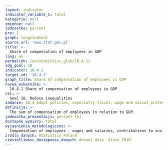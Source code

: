```yaml
---
layout: indicator
indicator_variable_1: total
kategorie: null
zmienne: null
jednostka: percent
pre: 1
graph: longitudinal
source_url: 'www.stat.gov.pl'
title: >-
  Share of compensation of employees in GDP
lang: en
permalink: /en/statistics_glob/10-4-1/
sdg_goal: 10
indicator: 10.4.1
target_id: '10.4.1'
graph_title: Share of compensation of employees in GDP
nazwa_wskaznika: >-
  10.4.1 Share of compensation of employees in GDP
cel: >-
  Goal 10. Reduce inequalities
zadanie: 10.4 Adopt policies, especially fiscal, wage and social protection policies, and progressively achieve greater equality
definicja: >-
  The sum of compensation of employees in relation to GDP.
jednostka_prezentacji: percent [%]
dostepne_wymiary: total
wyjasnienia_metodologiczne: >-
  Compensation of employees - wages and salaries, contributions to social security paid by employers increased by contributions for the Labour Fund as well as other costs connected with employment, e.g.: awards, funded scholarships, bonuses not included in wages and salaries as well as company social benefit fund, travelling allowances, parliamentary allowances, which in case of households sector are defined as ”other income connected with hired work”. Wages and salaries concern amounts booked in activity costs for a given period and, therefore, do not include payments from profit and balance surplus in cooperatives.Gross domestic product (GDP) presents the final result of the activity of all entities of the national economy. GDP is equal to the sum of gross value added generated by all national institutional units, increased by taxes on products and decreased by subsidies on products. Gross domestic product is calculated according to obligatory in the European Union countries principles of the European System of National and Regional Accounts (ESA 2010) and recommendations of the Eurostat.
zrodlo_danych: Statistics Poland
czestotliwosc_dostępnosc_danych: Annual data  Since 2010.
---
```

